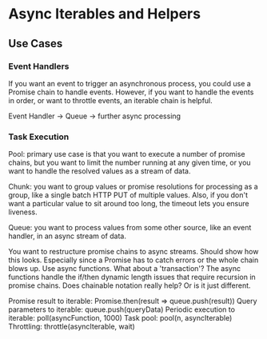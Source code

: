 # Async Iterables and Helpers

## Use Cases

### Event Handlers

If you want an event to trigger an asynchronous process, you could use a Promise chain to handle events. However, if you want to handle the events in order, or want to throttle events, an iterable chain is helpful.

Event Handler -> Queue -> further async processing

### Task Execution

Pool: primary use case is that you want to execute a number of promise chains, but you want to limit the number running at
any given time, or you want to handle the resolved values as a stream of data.

Chunk: you want to group values or promise resolutions for processing as a group, like a single batch HTTP PUT of multiple values. Also, if you don't want a particular value to sit around too long, the timeout lets you ensure liveness.

Queue: you want to process values from some other source, like an event handler, in an async stream of data.

You want to restructure promise chains to async streams. Should show how this looks. Especially since a Promise has
to catch errors or the whole chain blows up. Use async functions. What about a 'transaction'? The async functions handle
the if/then dynamic length issues that require recursion in promise chains. Does chainable notation really help? Or is it
just different.

Promise result to iterable: Promise.then(result => queue.push(result))
Query parameters to iterable: queue.push(queryData)
Periodic execution to iterable: poll(asyncFunction, 1000)
Task pool: pool(n, asyncIterable)
Throttling: throttle(asyncIterable, wait)
